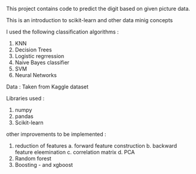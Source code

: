 This project contains code to predict the digit based on given picture data.

This is an introduction to scikit-learn and other data minig concepts

I used the following classification algorithms :
1. KNN
2. Decision Trees
3. Logistic regrression
4. Naive Bayes classifier
5. SVM
6. Neural Networks

Data :
Taken from Kaggle dataset

Libraries used :
1. numpy
2. pandas
3. Scikit-learn

other improvements to be implemented :
1. reduction of features
    a. forward feature construction
    b. backward feature eleemination
    c. correlation matrix
    d. PCA
2. Random forest
3. Boosting - and xgboost

